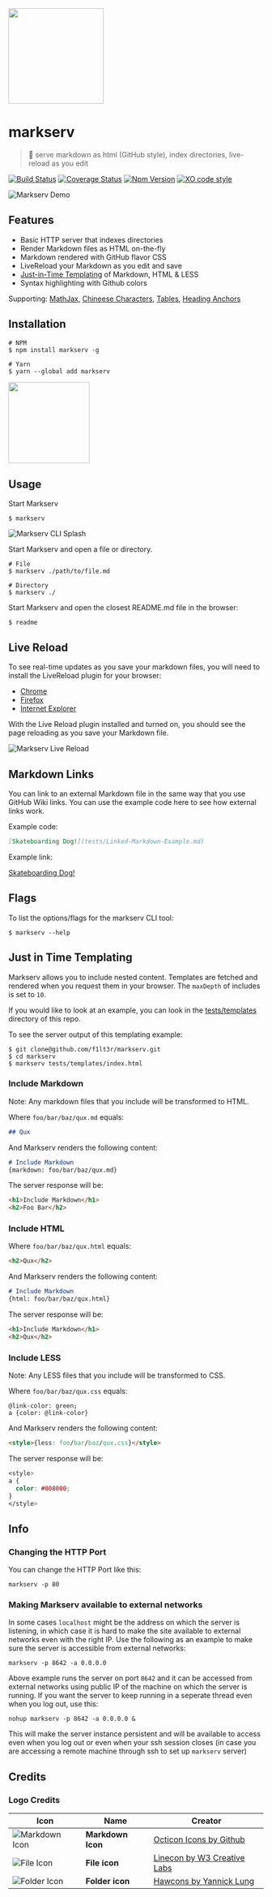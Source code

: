 <img src="media/markserv-logo.png" width="188">

# markserv

> 🏁  serve markdown as html (GitHub style), index directories, live-reload as you edit

[![Build Status](https://travis-ci.org/F1LT3R/markserv.svg?branch=master)](https://travis-ci.org/F1LT3R/markserv)
[![Coverage Status](https://coveralls.io/repos/github/F1LT3R/markserv/badge.svg?branch=master)](https://coveralls.io/github/F1LT3R/markserv?branch=master)
[![Npm Version](https://img.shields.io/npm/v/markserv.svg)](https://www.npmjs.com/package/markserv)
[![XO code style](https://img.shields.io/badge/code_style-XO-5ed9c7.svg)](https://github.com/sindresorhus/xo)

![Markserv Demo](media/markserv-demo.gif)

## Features

- Basic HTTP server that indexes directories
- Render Markdown files as HTML on-the-fly
- Markdown rendered with GitHub flavor CSS
- LiveReload your Markdown as you edit and save
- [Just-in-Time Templating](#just-in-time-templating) of Markdown, HTML &amp; LESS
- Syntax highlighting with Github colors

Supporting: [MathJax](tests/mathjax.md), [Chineese Characters](tests/测试.md), [Tables](tests/tables.md), [Heading Anchors](tests/links.md)

## Installation

```shell
# NPM
$ npm install markserv -g

# Yarn
$ yarn --global add markserv
```

<a href="https://patreon.com/bePatron?u=9720216"><img width="160" src="https://f1lt3r.io/content/images/2018/04/become_a_patron_button@2x.png"></a>

## Usage

Start Markserv

```shell
$ markserv
```

![Markserv CLI Splash](media/markserv-splash.png)

Start Markserv and open a file or directory.

```shell
# File
$ markserv ./path/to/file.md

# Directory
$ markserv ./
```

Start Markserv and open the closest README.md file in the browser:

```shell
$ readme
```

## Live Reload

To see real-time updates as you save your markdown files, you will need to install the LiveReload plugin for your browser:

- [Chrome](https://chrome.google.com/webstore/detail/livereload/jnihajbhpnppcggbcgedagnkighmdlei?hl=en)
- [Firefox](https://addons.mozilla.org/addon/live-reload/)
- [Internet Explorer](https://github.com/dvdotsenko/livereload_ie_extension)

With the Live Reload plugin installed and turned on, you should see the page reloading as you save your Markdown file.

![Markserv Live Reload](media/markserv-live-reload.gif)

## Markdown Links

You can link to an external Markdown file in the same way that you use GitHub Wiki links. You can use the example code here to see how external links work.

Example code:

```markdown
[Skateboarding Dog!](tests/Linked-Markdown-Example.md)
```

Example link:

[Skateboarding Dog!](tests/Linked-Markdown-Example.md)

## Flags

To list the options/flags for the markserv CLI tool:

```shell
$ markserv --help
```

## Just in Time Templating

Markserv allows you to include nested content. Templates are fetched and rendered when you request them in your browser. The `maxDepth` of includes is set to `10`.

If you would like to look at an example, you can look in the [tests/templates](tests/templates/) directory of this repo.

To see the server output of this templating example:

```shell
$ git clone@github.com/f1lt3r/markserv.git
$ cd markserv
$ markserv tests/templates/index.html
```

### Include Markdown

Note: Any markdown files that you include will be transformed to HTML.

Where `foo/bar/baz/qux.md` equals:

```markdown
## Qux
```

And Markserv renders the following content:

```markdown
# Include Markdown
{markdown: foo/bar/baz/qux.md}
```

The server response will be:

```html
<h1>Include Markdown</h1>
<h2>Foo Bar</h2>
```

### Include HTML

Where `foo/bar/baz/qux.html` equals:

```html
<h2>Qux</h2>
```

And Markserv renders the following content:

```markdown
# Include Markdown
{html: foo/bar/baz/qux.html}
```

The server response will be:

```html
<h1>Include Markdown</h1>
<h2>Qux</h2>
```

### Include LESS

Note: Any LESS files that you include will be transformed to CSS.

Where `foo/bar/baz/qux.css` equals:

```less
@link-color: green;
a {color: @link-color}
```

And Markserv renders the following content:

```html
<style>{less: foo/bar/baz/qux.css}</style>
```

The server response will be:

```css
<style>
a {
  color: #008000;
}
</style>
```

## Info 

### Changing the HTTP Port

You can change the HTTP Port like this:

```shell
markserv -p 80
```

### Making Markserv available to external networks

In some cases `localhost` might be the address on which the server is listening, in which case it is hard to make the site available to external networks even with the right IP. Use the following as an example to make sure the server is accessible from external networks:

```shell
markserv -p 8642 -a 0.0.0.0
```

Above example runs the server on port `8642` and it can be accessed from external networks using public IP of the machine on which the server is running. If you want the server to keep running in a seperate thread even when you log out, use this:

```shell
nohup markserv -p 8642 -a 0.0.0.0 &
```

This will make the server instance persistent and will be available to access even when you log out or even when your ssh session closes (in case you are accessing a remote machine through ssh to set up `markserv` server)

## Credits

### Logo Credits

| Icon | Name | Creator |
| --- | --- | --- |
| ![Markdown Icon](https://cdn0.iconfinder.com/data/icons/octicons/1024/markdown-32.png) | **Markdown Icon** | [Octicon Icons by Github](https://www.iconfinder.com/icons/298823/markdown_icon#size=32) |
| ![File Icon](https://cdn4.iconfinder.com/data/icons/linecon/512/file-32.png) | **File icon** | [Linecon by W3 Creative Labs](https://www.iconfinder.com/icons/370083/document_file_files_page_paper_sheet_icon#size=32) |
| ![Folder Icon](https://cdn1.iconfinder.com/data/icons/hawcons/32/699086-icon-94-folder-32.png) | **Folder icon** | [Hawcons by Yannick Lung](https://www.iconfinder.com/icons/314937/folder_icon#size=32) |
